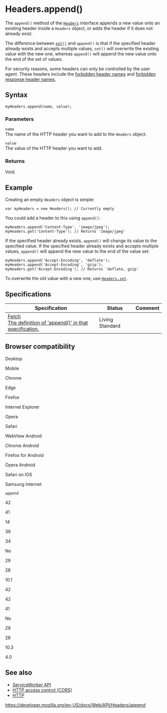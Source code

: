 Headers.append()
================

The `append()` method of the [`Headers`](../headers) interface appends a new value onto an existing header inside a `Headers` object, or adds the header if it does not already exist.

The difference between [`set()`](set) and `append()` is that if the specified header already exists and accepts multiple values, `set()` will overwrite the existing value with the new one, whereas `append()` will append the new value onto the end of the set of values.

For security reasons, some headers can only be controlled by the user agent. These headers include the [forbidden header names](https://developer.mozilla.org/en-US/docs/Glossary/Forbidden_header_name) and [forbidden response header names](https://developer.mozilla.org/en-US/docs/Glossary/Forbidden_response_header_name).

Syntax
------

    myHeaders.append(name, value);

### Parameters

`name`  
The name of the HTTP header you want to add to the `Headers` object.

`value`  
The value of the HTTP header you want to add.

### Returns

Void.

Example
-------

Creating an empty `Headers` object is simple:

    var myHeaders = new Headers(); // Currently empty

You could add a header to this using `append()`:

    myHeaders.append('Content-Type', 'image/jpeg');
    myHeaders.get('Content-Type'); // Returns 'image/jpeg'

If the specified header already exists, `append()` will change its value to the specified value. If the specified header already exists and accepts multiple values, `append()` will append the new value to the end of the value set:

    myHeaders.append('Accept-Encoding', 'deflate');
    myHeaders.append('Accept-Encoding', 'gzip');
    myHeaders.get('Accept-Encoding'); // Returns 'deflate, gzip'

To overwrite the old value with a new one, use [`Headers.set`](set).

Specifications
--------------

<table><thead><tr class="header"><th>Specification</th><th>Status</th><th>Comment</th></tr></thead><tbody><tr class="odd"><td><a href="https://fetch.spec.whatwg.org/#dom-headers-append">Fetch<br />
<span class="small">The definition of 'append()' in that specification.</span></a></td><td><span class="spec-living">Living Standard</span></td><td></td></tr></tbody></table>

Browser compatibility
---------------------

Desktop

Mobile

Chrome

Edge

Firefox

Internet Explorer

Opera

Safari

WebView Android

Chrome Android

Firefox for Android

Opera Android

Safari on IOS

Samsung Internet

`append`

42

41

14

39

34

No

29

28

10.1

42

42

41

No

29

28

10.3

4.0

See also
--------

-   [ServiceWorker API](../service_worker_api)
-   [HTTP access control (CORS)](https://developer.mozilla.org/en-US/docs/Web/HTTP/CORS)
-   [HTTP](https://developer.mozilla.org/en-US/docs/Web/HTTP)

<a href="https://developer.mozilla.org/en-US/docs/Web/API/Headers/append" class="_attribution-link">https://developer.mozilla.org/en-US/docs/Web/API/Headers/append</a>

